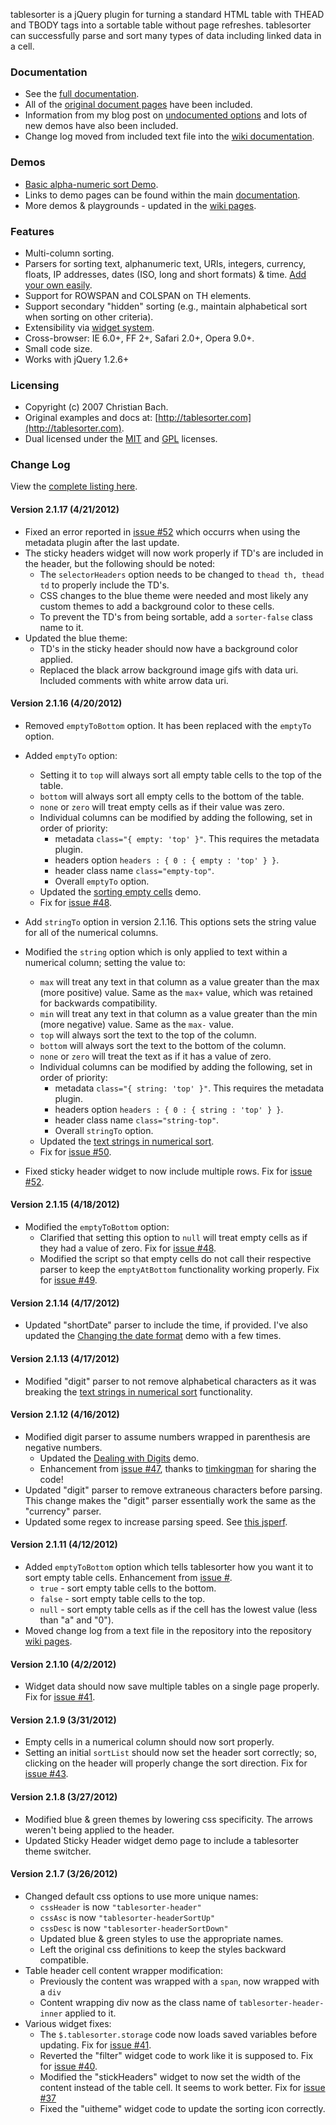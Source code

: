 tablesorter is a jQuery plugin for turning a standard HTML table with THEAD and TBODY tags into a sortable table without page refreshes.
tablesorter can successfully parse and sort many types of data including linked data in a cell.

### Documentation

* See the [full documentation](http://mottie.github.com/tablesorter/docs/).
* All of the [original document pages](http://tablesorter.com/docs/) have been included.
* Information from my blog post on [undocumented options](http://wowmotty.blogspot.com/2011/06/jquery-tablesorter-missing-docs.html) and lots of new demos have also been included.
* Change log moved from included text file into the [wiki documentation](https://github.com/Mottie/tablesorter/wiki/Change).

### Demos

* [Basic alpha-numeric sort Demo](http://mottie.github.com/tablesorter/).
* Links to demo pages can be found within the main [documentation](http://mottie.github.com/tablesorter/docs/).
* More demos & playgrounds - updated in the [wiki pages](https://github.com/Mottie/tablesorter/wiki).

### Features

* Multi-column sorting.
* Parsers for sorting text, alphanumeric text, URIs, integers, currency, floats, IP addresses, dates (ISO, long and short formats) &amp; time. [Add your own easily](http://mottie.github.com/tablesorter/docs/example-parsers.html).
* Support for ROWSPAN and COLSPAN on TH elements.
* Support secondary "hidden" sorting (e.g., maintain alphabetical sort when sorting on other criteria).
* Extensibility via [widget system](http://mottie.github.com/tablesorter/docs/example-widgets.html).
* Cross-browser: IE 6.0+, FF 2+, Safari 2.0+, Opera 9.0+.
* Small code size.
* Works with jQuery 1.2.6+

### Licensing

* Copyright (c) 2007 Christian Bach.
* Original examples and docs at: [http://tablesorter.com](http://tablesorter.com).
* Dual licensed under the [MIT](http://www.opensource.org/licenses/mit-license.php) and [GPL](http://www.gnu.org/licenses/gpl.html) licenses.

### Change Log

View the [complete listing here](https://github.com/Mottie/tablesorter/wiki/Change).

#### Version 2.1.17 (4/21/2012)

* Fixed an error reported in [issue #52](https://github.com/Mottie/tablesorter/issues/52) which occurrs when using the metadata plugin after the last update.
* The sticky headers widget will now work properly if TD's are included in the header, but the following should be noted:
  * The `selectorHeaders` option needs to be changed to `thead th, thead td` to properly include the TD's.
  * CSS changes to the blue theme were needed and most likely any custom themes to add a background color to these cells.
  * To prevent the TD's from being sortable, add a `sorter-false` class name to it.
* Updated the blue theme:
  * TD's in the sticky header should now have a background color applied.
  * Replaced the black arrow background image gifs with data uri. Included comments with white arrow data uri.

#### Version 2.1.16 (4/20/2012)

* Removed `emptyToBottom` option. It has been replaced with the `emptyTo` option.
* Added `emptyTo` option:
  * Setting it to `top` will always sort all empty table cells to the top of the table.
  * `bottom` will always sort all empty cells to the bottom of the table.
  * `none` or `zero` will treat empty cells as if their value was zero.
  * Individual columns can be modified by adding the following, set in order of priority:
      * metadata `class="{ empty: 'top' }"`. This requires the metadata plugin.
      * headers option `headers : { 0 : { empty : 'top' } }`.
      * header class name `class="empty-top"`.
      * Overall `emptyTo` option.
  * Updated the [sorting empty cells](http://mottie.github.com/tablesorter/docs/example-option-sort-empty.html) demo.
  * Fix for [issue #48](https://github.com/Mottie/tablesorter/issues/48).

* Add `stringTo` option in version 2.1.16. This options sets the string value for all of the numerical columns.
* Modified the `string` option which is only applied to text within a numerical column; setting the value to:
  * `max` will treat any text in that column as a value greater than the max (more positive) value. Same as the `max+` value, which was retained for backwards compatibility.
  * `min` will treat any text in that column as a value greater than the min (more negative) value. Same as the `max-` value.
  * `top` will always sort the text to the top of the column.
  * `bottom` will always sort the text to the bottom of the column.
  * `none` or `zero` will treat the text as if it has a value of zero.
  * Individual columns can be modified by adding the following, set in order of priority:
      * metadata `class="{ string: 'top' }"`. This requires the metadata plugin.
      * headers option `headers : { 0 : { string : 'top' } }`.
      * header class name `class="string-top"`.
      * Overall `stringTo` option.
  * Updated the [text strings in numerical sort](http://mottie.github.com/tablesorter/docs/example-options-headers-digits-strings.html).
  * Fix for [issue #50](https://github.com/Mottie/tablesorter/issues/50).

* Fixed sticky header widget to now include multiple rows. Fix for [issue #52](https://github.com/Mottie/tablesorter/issues/52).

#### Version 2.1.15 (4/18/2012)

* Modified the `emptyToBottom` option:
  * Clarified that setting this option to `null` will treat empty cells as if they had a value of zero. Fix for [issue #48](https://github.com/Mottie/tablesorter/issues/48).
  * Modified the script so that empty cells do not call their respective parser to keep the `emptyAtBottom` functionality working properly. Fix for [issue #49](https://github.com/Mottie/tablesorter/issues/49).

#### Version 2.1.14 (4/17/2012)

* Updated "shortDate" parser to include the time, if provided. I've also updated the [Changing the date format](http://mottie.github.com/tablesorter/docs/example-option-date-format.html) demo with a few times.

#### Version 2.1.13 (4/17/2012)

* Modified "digit" parser to not remove alphabetical characters as it was breaking the [text strings in numerical sort](http://mottie.github.com/tablesorter/docs/example-options-headers-digits-strings.html) functionality.

#### Version 2.1.12 (4/16/2012)

* Modified digit parser to assume numbers wrapped in parenthesis are negative numbers.
  * Updated the [Dealing with Digits](http://mottie.github.com/tablesorter/docs/example-option-digits.html) demo.
  * Enhancement from [issue #47](https://github.com/Mottie/tablesorter/issues/47), thanks to [timkingman](https://github.com/timkingman) for sharing the code!
* Updated "digit" parser to remove extraneous characters before parsing. This change makes the "digit" parser essentially work the same as the "currency" parser.
* Updated some regex to increase parsing speed. See [this jsperf](http://jsperf.com/replace-string-vs-regex/6).

#### Version 2.1.11 (4/12/2012)

* Added `emptyToBottom` option which tells tablesorter how you want it to sort empty table cells. Enhancement from [issue #]().
  * `true` - sort empty table cells to the bottom.
  * `false` - sort empty table cells to the top.
  * `null` - sort empty table cells as if the cell has the lowest value (less than "a" and "0").
* Moved change log from a text file in the repository into the repository [wiki pages](https://github.com/Mottie/tablesorter/wiki/Change).

#### Version 2.1.10 (4/2/2012)

* Widget data should now save multiple tables on a single page properly. Fix for [issue #41](https://github.com/Mottie/tablesorter/issues/41).

#### Version 2.1.9 (3/31/2012)

* Empty cells in a numerical column should now sort properly.
* Setting an initial `sortList` should now set the header sort correctly; so, clicking on the header will properly change the sort direction. Fix for [issue #43](https://github.com/Mottie/tablesorter/issues/43).

#### Version 2.1.8 (3/27/2012)

* Modified blue &amp; green themes by lowering css specificity. The arrows weren't being applied to the header.
* Updated Sticky Header widget demo page to include a tablesorter theme switcher.

#### Version 2.1.7 (3/26/2012)

* Changed default css options to use more unique names:
  * `cssHeader` is now `"tablesorter-header"`
  * `cssAsc` is now `"tablesorter-headerSortUp"`
  * `cssDesc` is now `"tablesorter-headerSortDown"`
  * Updated blue &amp; green styles to use the appropriate names.
  * Left the original css definitions to keep the styles backward compatible.
* Table header cell content wrapper modification:
  * Previously the content was wrapped with a `span`, now wrapped with a `div`
  * Content wrapping div now as the class name of `tablesorter-header-inner` applied to it.
* Various widget fixes:
  * The `$.tablesorter.storage` code now loads saved variables before updating. Fix for [issue #41](https://github.com/Mottie/tablesorter/issues/41).
  * Reverted the "filter" widget code to work like it is supposed to. Fix for [issue #40](https://github.com/Mottie/tablesorter/issues/40).
  * Modified the "stickHeaders" widget to now set the width of the content instead of the table cell. It seems to work better. Fix for [issue #37](https://github.com/Mottie/tablesorter/issues/37)
  * Fixed the "uitheme" widget code to update the sorting icon correctly.
